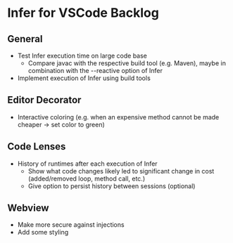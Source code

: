 # Infer for VSCode Backlog

## General

- Test Infer execution time on large code base
  - Compare javac with the respective build tool (e.g. Maven), maybe in combination with the --reactive option of Infer
- Implement execution of Infer using build tools

## Editor Decorator

- Interactive coloring (e.g. when an expensive method cannot be made cheaper -> set color to green)

## Code Lenses

- History of runtimes after each execution of Infer
  - Show what code changes likely led to significant change in cost (added/removed loop, method call, etc.)
  - Give option to persist history between sessions (optional)

## Webview

- Make more secure against injections
- Add some styling